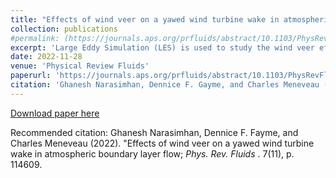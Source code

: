 ```yaml
---
title: "Effects of wind veer on a yawed wind turbine wake in atmospheric boundary layer flow"
collection: publications
#permalink: (https://journals.aps.org/prfluids/abstract/10.1103/PhysRevFluids.7.114609)
excerpt: 'Large Eddy Simulation (LES) is used to study the wind veer effects on the wake of a yawed wind turbine. The veer deflects the wake in the spanwise direction, and this effect can be captured in the wake model by adding a veer correction term. The counter-rotating vortex pair structures previously observed behind yawed turbines can also be recovered by subtracting the background veer vorticity.'
date: 2022-11-28
venue: 'Physical Review Fluids'
paperurl: 'https://journals.aps.org/prfluids/abstract/10.1103/PhysRevFluids.7.114609'
citation: 'Ghanesh Narasimhan, Dennice F. Gayme, and Charles Meneveau (2022). &quot;Effects of wind veer on a yawed wind turbine wake in atmospheric boundary layer flow; <i>Phys. Rev. Fluids </i>. 7(11), p. 114609.'
---
```

[Download paper here](https://arxiv.org/pdf/2210.09525.pdf)

Recommended citation: Ghanesh Narasimhan, Dennice F. Fayme, and Charles Meneveau (2022). &quot;Effects of wind veer on a yawed wind turbine wake in atmospheric boundary layer flow; <i>Phys. Rev. Fluids </i>. 7(11), p. 114609.
